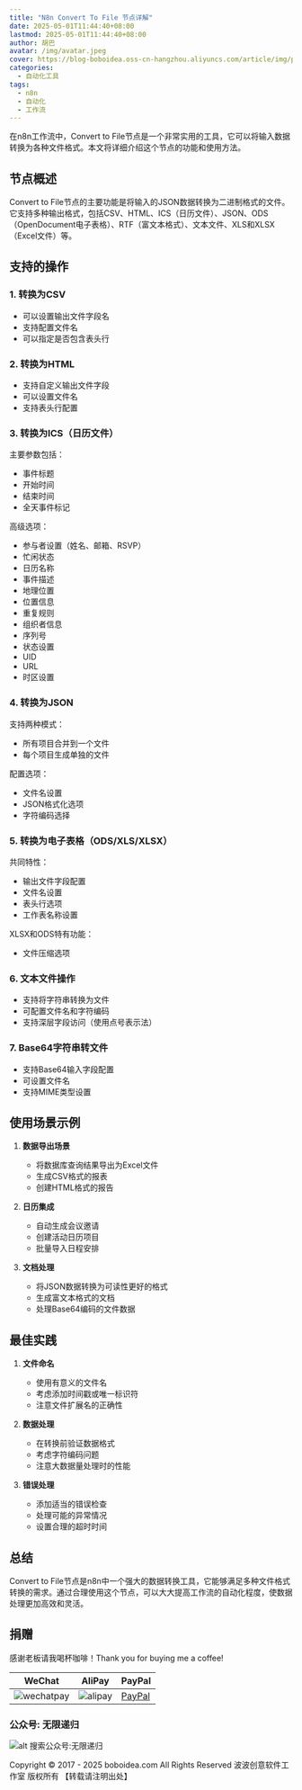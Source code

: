 ```yaml
---
title: "N8n Convert To File 节点详解"
date: 2025-05-01T11:44:40+08:00
lastmod: 2025-05-01T11:44:40+08:00
author: 胡巴
avatar: /img/avatar.jpeg
cover: https://blog-boboidea.oss-cn-hangzhou.aliyuncs.com/article/img/posts/auto/article41.jpg
categories:
  - 自动化工具
tags:
  - n8n
  - 自动化
  - 工作流
---
```


在n8n工作流中，Convert to File节点是一个非常实用的工具，它可以将输入数据转换为各种文件格式。本文将详细介绍这个节点的功能和使用方法。

<!--more-->

## 节点概述

Convert to File节点的主要功能是将输入的JSON数据转换为二进制格式的文件。它支持多种输出格式，包括CSV、HTML、ICS（日历文件）、JSON、ODS（OpenDocument电子表格）、RTF（富文本格式）、文本文件、XLS和XLSX（Excel文件）等。

## 支持的操作

### 1. 转换为CSV
- 可以设置输出文件字段名
- 支持配置文件名
- 可以指定是否包含表头行

### 2. 转换为HTML
- 支持自定义输出文件字段
- 可以设置文件名
- 支持表头行配置

### 3. 转换为ICS（日历文件）
主要参数包括：
- 事件标题
- 开始时间
- 结束时间
- 全天事件标记

高级选项：
- 参与者设置（姓名、邮箱、RSVP）
- 忙闲状态
- 日历名称
- 事件描述
- 地理位置
- 位置信息
- 重复规则
- 组织者信息
- 序列号
- 状态设置
- UID
- URL
- 时区设置

### 4. 转换为JSON
支持两种模式：
- 所有项目合并到一个文件
- 每个项目生成单独的文件

配置选项：
- 文件名设置
- JSON格式化选项
- 字符编码选择

### 5. 转换为电子表格（ODS/XLS/XLSX）
共同特性：
- 输出文件字段配置
- 文件名设置
- 表头行选项
- 工作表名称设置

XLSX和ODS特有功能：
- 文件压缩选项

### 6. 文本文件操作
- 支持将字符串转换为文件
- 可配置文件名和字符编码
- 支持深层字段访问（使用点号表示法）

### 7. Base64字符串转文件
- 支持Base64输入字段配置
- 可设置文件名
- 支持MIME类型设置

## 使用场景示例

1. **数据导出场景**
   - 将数据库查询结果导出为Excel文件
   - 生成CSV格式的报表
   - 创建HTML格式的报告

2. **日历集成**
   - 自动生成会议邀请
   - 创建活动日历项目
   - 批量导入日程安排

3. **文档处理**
   - 将JSON数据转换为可读性更好的格式
   - 生成富文本格式的文档
   - 处理Base64编码的文件数据

## 最佳实践

1. **文件命名**
   - 使用有意义的文件名
   - 考虑添加时间戳或唯一标识符
   - 注意文件扩展名的正确性

2. **数据处理**
   - 在转换前验证数据格式
   - 考虑字符编码问题
   - 注意大数据量处理时的性能

3. **错误处理**
   - 添加适当的错误检查
   - 处理可能的异常情况
   - 设置合理的超时时间

## 总结

Convert to File节点是n8n中一个强大的数据转换工具，它能够满足多种文件格式转换的需求。通过合理使用这个节点，可以大大提高工作流的自动化程度，使数据处理更加高效和灵活。

<!--qr_code-->

## 捐赠

感谢老板请我喝杯咖啡！Thank you for buying me a coffee!

| WeChat | AliPay | PayPal |
| --- | --- | --- |
| ![wechatpay](https://blog-boboidea.oss-cn-hangzhou.aliyuncs.com/pay/wechat_%E6%94%B6%E6%AC%BE%E7%A0%81.jpg) | ![alipay](https://blog-boboidea.oss-cn-hangzhou.aliyuncs.com/pay/alipay.jpg) | [PayPal](https://paypal.me/JianboQin?country.x=C2&locale.x=zh_XC) |

### 公众号: 无限递归

![alt 搜索公众号:无限递归](https://blog-boboidea.oss-cn-hangzhou.aliyuncs.com/article/img/gongzhonghao.jpeg "无限递归")

<!--declare-declare-->

Copyright &copy; 2017 - 2025 boboidea.com All Rights Reserved 波波创意软件工作室 版权所有 【转载请注明出处】 